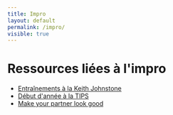 ```yaml
---
title: Impro
layout: default
permalink: /impro/
visible: true
---
```


# Ressources liées à l'impro

- [Entraînements à la Keith Johnstone](keith)
- [Début d'année à la TIPS](tips)
- [Make your partner look good](partner)
